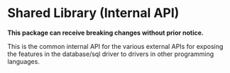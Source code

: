 # Shared Library (Internal API)

__This package can receive breaking changes without prior notice.__

This is the common internal API for the various external APIs for exposing the
features in the database/sql driver to drivers in other programming languages.
